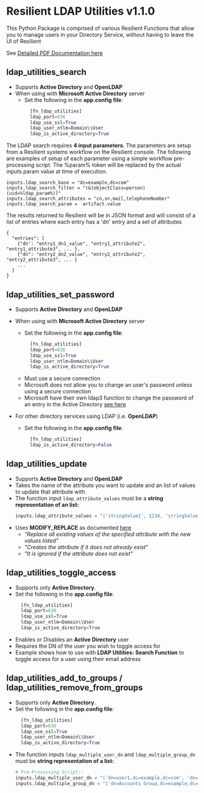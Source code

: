# Resilient LDAP Utilities v1.1.0

This Python Package is comprised of various Resilient Functions that allow you to manage users in your Directory Service, without having to leave the UI of Resilient

See [Detailed PDF Documentation here](./docs/Resilient%20Integration%20LDAP%20Utility%20Function.pdf)

## ldap_utilities_search
* Supports **Active Directory** and **OpenLDAP**
* When using with **Microsoft Active Directory** server
  * Set the following in the **app.config file**:
    ```python
      [fn_ldap_utilities]
      ldap_port=636
      ldap_use_ssl=True
      ldap_user_ntlm=Domain\\User
      ldap_is_active_directory=True
    ```

The LDAP search requires **4 input parameters**. The parameters are setup from a Resilient systems workflow on the Resilient console.
The following are examples of setup of each parameter using a simple workflow pre-processing script. The %param% token
will be replaced by the actual inputs.param value at time of execution.

```
inputs.ldap_search_base = "dc=example,dc=com"
inputs.ldap_search_filter = "(&(objectClass=person)(uid=%ldap_param%))"
inputs.ldap_search_attributes = "cn,sn,mail,telephoneNumber"
inputs.ldap_search_param =  artifact.value
```
The results returned to Resilient will be in JSON format and will consist of a list of
entries where each entry has a 'dn' entry and a set of attributes
```
{
  "entries": [
    {"dn': "entry1_dn1_value", "entry1_attribute2", "entry1_attribute3", ... },
    {"dn": "entry2_dn2_value", "entry2_attribute2", "entry2_attribute3", ... }
    ...
  ]
}
```

## ldap_utilities_set_password
* Supports **Active Directory** and **OpenLDAP**
* When using with **Microsoft Active Directory** server
  * Set the following in the **app.config file**:
    ```python
      [fn_ldap_utilities]
      ldap_port=636
      ldap_use_ssl=True
      ldap_user_ntlm=Domain\\User
      ldap_is_active_directory=True
    ```
  * Must use a secure connection
  * Microsoft does not allow you to change an user's password unless using a secure connection
  * Microsoft have their own ldap3 function to change the password of an entry in the Active Directory [see here](https://ldap3.readthedocs.io/microsoft.html)

* For other directory services using LDAP (i.e. **OpenLDAP**)
  * Set the following in the **app.config file**:
    ```python
      [fn_ldap_utilities]
      ldap_is_active_directory=False
    ```

## ldap_utilities_update
* Supports **Active Directory** and **OpenLDAP**
* Takes the name of the attribute you want to update and an list of values to update that attribute with
* The function input `ldap_attribute_values` must be a **string representation of an list:**
  ```python
  inputs.ldap_attribute_values = "['stringValue1', 1234, 'stringValue2']"
  ```
* Uses **MODIFY_REPLACE** as documented [here](https://ldap3.readthedocs.io/modify.html)
  * _"Replace all existing values of the specified attribute with the new values listed"_ 
  * _"Creates the attribute if it does not already exist"_
  * _"It is ignored if the attribute does not exist"_

## ldap_utilities_toggle_access
* Supports only **Active Directory**.
* Set the following in the **app.config file**:
    ```python
      [fn_ldap_utilities]
      ldap_port=636
      ldap_use_ssl=True
      ldap_user_ntlm=Domain\\User
      ldap_is_active_directory=True
    ```
* Enables or Disables an **Active Directory** user
* Requires the DN of the user you wish to toggle access for
* Example shows how to use with **LDAP Utilities: Search Function** to toggle access for a user using their email address

## ldap_utilities_add_to_groups / ldap_utilities_remove_from_groups
* Supports only **Active Directory**.
* Set the following in the **app.config file**:
    ```python
      [fn_ldap_utilities]
      ldap_port=636
      ldap_use_ssl=True
      ldap_user_ntlm=Domain\\User
      ldap_is_active_directory=True
    ```
* The function inputs `ldap_multiple_user_dn` and `ldap_multiple_group_dn` must be **string representation of a list:**
  ```python
  # Pre-Processing Script::
  inputs.ldap_multiple_user_dn = "['dn=user1,dc=example,dc=com', 'dn=user2,dc=example,dc=com']"
  inputs.ldap_multiple_group_dn = "['dn=Accounts Group,dc=example,dc=com', 'dn=IT Group,dc=example,dc=com']"
  ```
